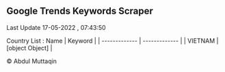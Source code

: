 

## Google Trends Keywords Scraper 
 
Last Update 17-05-2022 , 07:43:50

Country List :
 Name  | Keyword |
| ------------- | ------------- |
| VIETNAM | [object Object] |



© Abdul Muttaqin 
